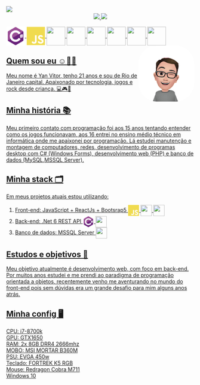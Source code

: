  <img src="https://komarev.com/ghpvc/?username=yanvit503&color=green"/>
<div align="center">
  <a href="https://github.com/yanvit503">
  <img height="180em" src="https://github-readme-stats.vercel.app/api?username=yanvit503&show_icons=true&theme=dark&include_all_commits=true&count_private=true"/>
  <img height="180em" src="https://github-readme-stats.vercel.app/api/top-langs/?username=yanvit503&layout=compact&langs_count=7&theme=dark"/>
</div>
  
<div style="display: inline_block"><br>
<img align="center" height="50" width="50" src="https://raw.githubusercontent.com/devicons/devicon/master/icons/csharp/csharp-original.svg">
<img align="center" height="50" width="50" src="https://raw.githubusercontent.com/devicons/devicon/master/icons/javascript/javascript-plain.svg">
<img align="center" height="50" width="50" src="https://cdn.jsdelivr.net/gh/devicons/devicon/icons/react/react-original.svg" />
<img align="center" height="50" width="50" src="https://cdn.jsdelivr.net/gh/devicons/devicon/icons/bootstrap/bootstrap-plain-wordmark.svg" />
<img align="center" height="50" width="50" src="https://cdn.jsdelivr.net/gh/devicons/devicon/icons/html5/html5-original.svg" />
<img align="center" height="50" width="50" src="https://cdn.jsdelivr.net/gh/devicons/devicon/icons/css3/css3-original.svg" />
<img align="center" height="50" width="50" src="https://cdn.jsdelivr.net/gh/devicons/devicon/icons/microsoftsqlserver/microsoftsqlserver-plain-wordmark.svg" />
<img align="center" height="50" width="50" src="https://cdn.jsdelivr.net/gh/devicons/devicon/icons/mysql/mysql-original-wordmark.svg" />
<img align="right"  height="150" style="border-radius:50px;" src="https://github.com/yanvit503/yanvit503/blob/master/avatar.png">
</div>

##

<h2>Quem sou eu ☺️👨‍💻</h2>
<p>
Meu nome é Yan Vitor, tenho 21 anos e sou de Rio de Janeiro capital. Apaixonado por tecnologia, jogos e rock desde criança.
💻🎮🎸
</p>
  
<h2>Minha história 📚</h2>
<p>
Meu primeiro contato com programação foi aos 15 anos tentando entender como os jogos funcionavam, aos 16 entrei no ensino médio técnico em informática onde me apaixonei por programação. Lá estudei manutenção e montagem de computadores, redes, desenvolvimento de programas desktop com C# (Windows Forms), desenvolvimento web (PHP) e banco de dados (MySQL,MSSQL Server).
</p>
  
<h2>Minha stack 🗂️</h2>
<p>
  Em meus projetos atuais estou utilizando: 
  <ol>
    <li>Front-end: JavaScript + ReactJs + Bootsrap5 <img align="center" height="30" width="30" src="https://raw.githubusercontent.com/devicons/devicon/master/icons/javascript/javascript-plain.svg"> <img align="center" height="30" width="30" src="https://cdn.jsdelivr.net/gh/devicons/devicon/icons/react/react-original.svg" /> <img align="center" height="30" width="30" src="https://cdn.jsdelivr.net/gh/devicons/devicon/icons/bootstrap/bootstrap-plain-wordmark.svg" />
    </li>
    <li>Back-end: .Net 6 REST API <img align="center" height="30" width="30" src="https://raw.githubusercontent.com/devicons/devicon/master/icons/csharp/csharp-original.svg"> <img align="center" height="30" width="30" src="https://cdn.jsdelivr.net/gh/devicons/devicon/icons/dotnetcore/dotnetcore-original.svg" /> </li> 
    <li>Banco de dados: MSSQL Server <img align="center" height="30" width="30" src="https://cdn.jsdelivr.net/gh/devicons/devicon/icons/microsoftsqlserver/microsoftsqlserver-plain-wordmark.svg" /></li>
  </ol>
</p>

<h2>Estudos e objetivos 🔎</h2>
<p>
Meu objetivo atualmente é desenvolvimento web, com foco em back-end. Por muitos anos estudei e me prendi ao paradigma de programação orientada a objetos, recentemente venho me aventurando no mundo do front-end pois sem dúvidas era um grande desafio para mim alguns anos atrás.
</p>

<h2>Minha config 🖥️</h2>
CPU: i7-8700k<br/>
GPU: GTX1650<br/>
RAM: 2x 8GB DRR4 2666mhz<br/>
MOBO: MSI MORTAR B360M<br/>
PSU: EVGA 450w<br/>
Teclado: FORTREK K5 RGB<br/>
Mouse: Redragon Cobra M711<br/>
Windows 10
